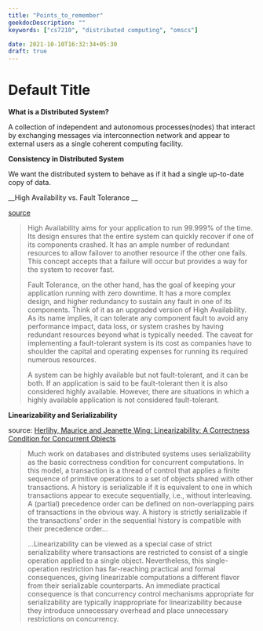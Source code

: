 ```yaml
---
title: "Points_to_remember"
geekdocDescription: ""
keywords: ["cs7210", "distributed computing", "omscs"]

date: 2021-10-10T16:32:34+05:30
draft: true
---
```


# Default Title

__What is a Distributed System?__

A collection of independent and autonomous processes(nodes) that interact by exchanging messages via interconnection network and appear to external users as a single coherent computing facility. 

__Consistency in Distributed System__

We want the distributed system to behave as if it had a single up-to-date copy of data. 

__High Availability vs. Fault Tolerance __

[source](https://www.linkedin.com/pulse/high-availability-vs-fault-tolerance-jon-bonso/)

> High Availability aims for your application to run 99.999% of the time. Its design ensures that the entire system can quickly recover if one of its components crashed. It has an ample number of redundant resources to allow failover to another resource if the other one fails. This concept accepts that a failure will occur but provides a way for the system to recover fast.
>
> Fault Tolerance, on the other hand, has the goal of keeping your application running with zero downtime. It has a more complex design, and higher redundancy to sustain any fault in one of its components. Think of it as an upgraded version of High Availability. As its name implies, it can tolerate any component fault to avoid any performance impact, data loss, or system crashes by having redundant resources beyond what is typically needed. The caveat for implementing a fault-tolerant system is its cost as companies have to shoulder the capital and operating expenses for running its required numerous resources. 
>
> A system can be highly available but not fault-tolerant, and it can be both. If an application is said to be fault-tolerant then it is also considered highly available. However, there are situations in which a highly available application is not considered fault-tolerant.



__Linearizability and Serializability__

source: [Herlihy, Maurice and Jeanette Wing: Linearizability: A Correctness Condition for Concurrent Objects](http://www.cs.brown.edu/~mph/HerlihyW90/p463-herlihy.pdf)

> Much work on databases and distributed systems uses serializability as the basic correctness condition for concurrent computations. In this model, a transaction is a thread of control that applies a finite sequence of primitive operations to a set of objects shared with other transactions. A history is serializable if it is equivalent to one in which transactions appear to execute sequentially, i.e., without interleaving. A (partial) precedence order can be defined on non-overlapping pairs of transactions in the obvious way. A history is strictly serializable if the transactions’ order in the sequential history is compatible with their precedence order...
>
> ...Linearizability can be viewed as a special case of strict serializability where transactions are restricted to consist of a single operation applied to a single object. Nevertheless, this single-operation restriction has far-reaching practical and formal consequences, giving linearizable computations a different flavor from their serializable counterparts. An immediate practical consequence is that concurrency control mechanisms appropriate for serializability are typically inappropriate for linearizability because they introduce unnecessary overhead and place unnecessary restrictions on concurrency.

